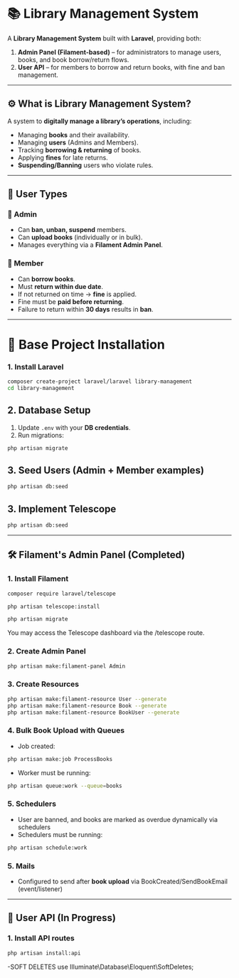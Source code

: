 # 📚 Library Management System

A **Library Management System** built with **Laravel**, providing both:  

1. **Admin Panel (Filament-based)** – for administrators to manage users, books, and book borrow/return flows.  
2. **User API** – for members to borrow and return books, with fine and ban management.  

---

## ⚙️ What is Library Management System?

A system to **digitally manage a library’s operations**, including:  
- Managing **books** and their availability.  
- Managing **users** (Admins and Members).  
- Tracking **borrowing & returning** of books.  
- Applying **fines** for late returns.  
- **Suspending/Banning** users who violate rules.  

---

## 👤 User Types

### 🔑 Admin
- Can **ban, unban, suspend** members.  
- Can **upload books** (individually or in bulk).  
- Manages everything via a **Filament Admin Panel**.  

### 📖 Member
- Can **borrow books**.  
- Must **return within due date**.  
- If not returned on time → **fine** is applied.  
- Fine must be **paid before returning**.  
- Failure to return within **30 days** results in **ban**.  

---

# 🚀 Base Project Installation

### 1. Install Laravel
```bash
composer create-project laravel/laravel library-management
cd library-management
```

## 2. Database Setup
1. Update `.env` with your **DB credentials**.  
2. Run migrations:  
```bash
php artisan migrate
```

## 3. Seed Users (Admin + Member examples)
```bash
php artisan db:seed
```

## 3. Implement Telescope
```bash
php artisan db:seed
```

---

## 🛠️ Filament's Admin Panel (Completed)

### 1. Install Filament
```bash
composer require laravel/telescope
```
```bash
php artisan telescope:install
```
```bash
php artisan migrate
```
You may access the Telescope dashboard via the /telescope route.

### 2. Create Admin Panel
```bash
php artisan make:filament-panel Admin
```

### 3. Create Resources
```bash
php artisan make:filament-resource User --generate
php artisan make:filament-resource Book --generate
php artisan make:filament-resource BookUser --generate
```

### 4. Bulk Book Upload with Queues
- Job created:
```bash
php artisan make:job ProcessBooks
```
- Worker must be running:
```bash
php artisan queue:work --queue=books
```

### 5. Schedulers
- User are banned, and books are marked as overdue dynamically via schedulers
- Schedulers must be running:
```bash
php artisan schedule:work
```

### 5. Mails
- Configured to send after **book upload** via BookCreated/SendBookEmail (event/listener)

---

## 📡 User API (In Progress)
### 1. Install API routes
```bash
php artisan install:api
```
-SOFT DELETES
use Illuminate\Database\Eloquent\SoftDeletes;